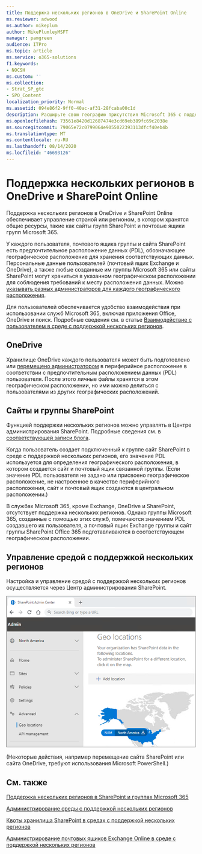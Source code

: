 ```yaml
---
title: Поддержка нескольких регионов в OneDrive и SharePoint Online
ms.reviewer: adwood
ms.author: mikeplum
author: MikePlumleyMSFT
manager: pamgreen
audience: ITPro
ms.topic: article
ms.service: o365-solutions
f1.keywords:
- NOCSH
ms.custom: ''
ms.collection:
- Strat_SP_gtc
- SPO_Content
localization_priority: Normal
ms.assetid: 094e86f2-9ff0-40ac-af31-28fcaba00c1d
description: Расширьте свою географию присутствия Microsoft 365 с поддержкой нескольких регионов в OneDrive Online.
ms.openlocfilehash: 73561e8420d12687474e3cd69eb389fc69c2038e
ms.sourcegitcommit: 79065e72c0799064e9055022393113dfcf40eb4b
ms.translationtype: MT
ms.contentlocale: ru-RU
ms.lasthandoff: 08/14/2020
ms.locfileid: "46693126"
---
```

# <a name="multi-geo-capabilities-in-onedrive-and-sharepoint-online"></a>Поддержка нескольких регионов в OneDrive и SharePoint Online

Поддержка нескольких регионов в OneDrive и SharePoint Online обеспечивает управление страной или регионом, в котором хранятся общие ресурсы, такие как сайты групп SharePoint и почтовые ящики групп Microsoft 365.

У каждого пользователя, почтового ящика группы и сайта SharePoint есть предпочтительное расположение данных (PDL), обозначающее географическое расположение для хранения соответствующих данных. Персональные данные пользователей (почтовый ящик Exchange и OneDrive), а также любые созданные им группы Microsoft 365 или сайты SharePoint могут храниться в указанном географическом расположении для соблюдения требований к месту расположения данных. Можно [указывать разных администраторов для каждого географического расположения](add-a-sharepoint-geo-admin.md).

Для пользователей обеспечивается удобство взаимодействия при использовании служб Microsoft 365, включая приложения Office, OneDrive и поиск. Подробные сведения см. в статье [Взаимодействие с пользователем в среде с поддержкой нескольких регионов](multi-geo-user-experience.md).

## <a name="onedrive"></a>OneDrive

Хранилище OneDrive каждого пользователя может быть подготовлено или [перемещено администратором](move-onedrive-between-geo-locations.md) в периферийное расположение в соответствии с предпочтительным расположением данных (PDL) пользователя. После этого личные файлы хранятся в этом географическом расположении, но ими можно делиться с пользователями из других географических расположений.

## <a name="sharepoint-sites-and-groups"></a>Сайты и группы SharePoint

Функцией поддержки нескольких регионов можно управлять в Центре администрирования SharePoint. Подробные сведения см. в [соответствующей записи блога](https://techcommunity.microsoft.com/t5/Office-365-Blog/Now-available-Multi-Geo-in-SharePoint-and-Office-365-Groups/ba-p/263302).

Когда пользователь создает подключенный к группе сайт SharePoint в среде с поддержкой нескольких регионов, его значение PDL используется для определения географического расположения, в котором создается сайт и почтовый ящик связанной группы. (Если значение PDL пользователя не задано или присвоено географическое расположение, не настроенное в качестве периферийного расположения, сайт и почтовый ящик создаются в центральном расположении.)

В службах Microsoft 365, кроме Exchange, OneDrive и SharePoint, отсутствует поддержка нескольких регионов. Однако группы Microsoft 365, созданные с помощью этих служб, помечаются значением PDL создавшего их пользователя, а почтовый ящик Exchange группы и сайт группы SharePoint Office 365 подготавливаются в соответствующем географическом расположении. 

## <a name="managing-the-multi-geo-environment"></a>Управление средой с поддержкой нескольких регионов

Настройка и управление средой с поддержкой нескольких регионов осуществляется через Центр администрирования SharePoint. 

![Снимок экрана: страница географических расположений в Центре администрирования SharePoint](../media/sharepoint-multi-geo-admin-center.png)

(Некоторые действия, например перемещение сайта SharePoint или сайта OneDrive, требуют использования Microsoft PowerShell.)

## <a name="see-also"></a>См. также

[Поддержка нескольких регионов в SharePoint и группах Microsoft 365](https://techcommunity.microsoft.com/t5/Office-365-Blog/Now-available-Multi-Geo-in-SharePoint-and-Office-365-Groups/ba-p/263302)

[Администрирование среды с поддержкой нескольких регионов](administering-a-multi-geo-environment.md)

[Квоты хранилища SharePoint в средах с поддержкой нескольких регионов](sharepoint-multi-geo-storage-quota.md)

[Администрирование почтовых ящиков Exchange Online в среде с поддержкой нескольких регионов](administering-exchange-online-multi-geo.md)
